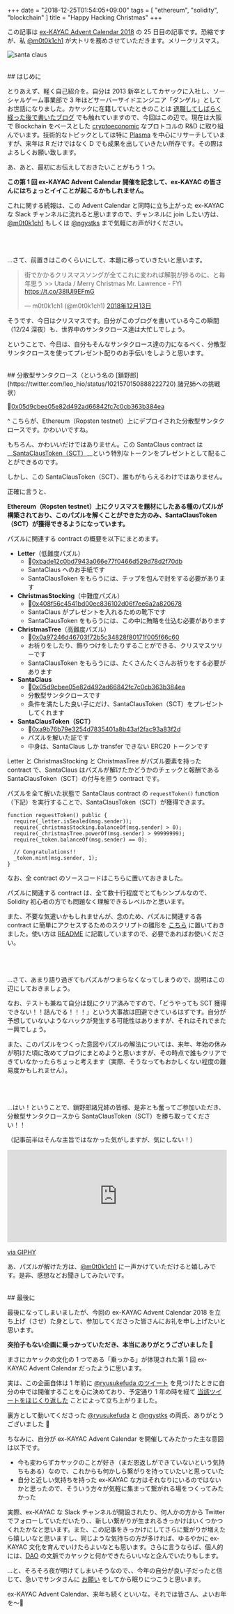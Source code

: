 +++
date = "2018-12-25T01:54:05+09:00"
tags = [ "ethereum", "solidity", "blockchain" ]
title = "Happy Hacking Christmas"
+++

この記事は [ex-KAYAC Advent Calendar 2018](https://qiita.com/advent-calendar/2018/ex-kayac) の 25 日目の記事です。恐縮ですが、私 [@m0t0k1ch1](https://twitter.com/m0t0k1ch1) が大トリを務めさせていただきます。メリークリスマス。

<!--more-->

![santa claus](/img/entry/santa-claus.jpg)

<br />
## はじめに

とりあえず、軽く自己紹介を。自分は 2013 新卒としてカヤックに入社し、ソーシャルゲーム事業部で 3 年ほどサーバーサイドエンジニア「ダンゲル」としてお世話になりました。カヤックに在籍していたときのことは [退職してしばらく経った後で書いたブログ](https://m0t0k1ch1st0ry.com/blog/2017/01/30/kayac) でも触れていますので、今回はこの辺で。現在は大阪で Blockchain をベースとした [cryptoeconomic](https://m0t0k1ch1st0ry.com/blog/2018/08/05/cryptoeconomics) なプロトコルの R&D に取り組んでいます。技術的なトピックとしては特に [Plasma](https://scrapbox.io/sivira-plasma) を中心にリサーチしていますが、来年は R だけではなく D でも成果を出していきたい所存です。その際はよろしくお願い致します。

あ、あと、最初にお伝えしておきたいことがもう 1 つ。

__この第 1 回 ex-KAYAC Advent Calendar 開催を記念して、ex-KAYAC の皆さんにはちょっとイイことが起こるかもしれません。__

これに関する続報は、この Advent Calendar と同時に立ち上がった ex-KAYAC な Slack チャンネルに流れると思いますので、チャンネルに join したい方は、[@m0t0k1ch1](https://twitter.com/m0t0k1ch1) もしくは [@ngystks](https://twitter.com/ngystks) まで気軽にお声がけください。

<br /><br /><br />
...さて、前置きはこのくらいにして、本題に移っていきたいと思います。

<blockquote class="twitter-tweet" data-lang="ja"><p lang="ja" dir="ltr">街でかかるクリスマスソングが全てこれに変われば解脱が捗るのに、と毎年思う &gt;&gt; Utada / Merry Christmas Mr. Lawrence - FYI <a href="https://t.co/38IUI9EFmG">https://t.co/38IUI9EFmG</a></p>&mdash; m0t0k1ch1 (@m0t0k1ch1) <a href="https://twitter.com/m0t0k1ch1/status/1073265831847485442?ref_src=twsrc%5Etfw">2018年12月13日</a></blockquote>
<script async src="https://platform.twitter.com/widgets.js" charset="utf-8"></script>

そうです、今日はクリスマスです。自分がこのブログを書いている今この瞬間（12/24 深夜）も、世界中のサンタクロース達は大忙しでしょう。

ということで、今日は、自分もそんなサンタクロース達の力になるべく、分散型サンタクロースを使ってプレゼント配りのお手伝いをしようと思います。

<br />
## 分散型サンタクロース（という名の [鎖野郎](https://twitter.com/leo_hio/status/1021570150888222720) 諸兄姉への挑戦状）

🎅[0x05d9cbee05e82d492ad66842fc7c0cb363b384ea](https://ropsten.etherscan.io/address/0x05d9cbee05e82d492ad66842fc7c0cb363b384ea#code)

^ こちらが、Ethereum（Ropsten testnet）上にデプロイされた分散型サンタクロースです。かわいいですね。

もちろん、かわいいだけではありません。この SantaClaus contract は __[SantaClausToken（SCT）](https://ropsten.etherscan.io/token/0xa9b76b79e3254d7835401a8b43af2fac93a83f2d)__という特別なトークンをプレゼントとして配ることができるのです。

しかし、この SantaClausToken（SCT）、誰もがもらえるわけではありません。

正確に言うと、

__Ethereum（Ropsten testnet）上にクリスマスを題材にしたある種のパズルが構築されており、このパズルを解くことができた方のみ、SantaClausToken（SCT）が獲得できるようになっています。__

パズルに関連する contract の概要を以下にまとめます。

- __Letter__（低難度パズル）
  - 💌[0xbade12c0bd7943a066e77f0466d529d78d2f70db](https://ropsten.etherscan.io/address/0xbade12c0bd7943a066e77f0466d529d78d2f70db#code)
  - SantaClaus へのお手紙です
  - SantaClausToken をもらうには、チップを包んで封をする必要があります
- __ChristmasStocking__（中難度パズル）
  - 🧦[0x408f56c4541bd00ec836102d06f7ee6a2a820678](https://ropsten.etherscan.io/address/0x408f56c4541bd00ec836102d06f7ee6a2a820678#code)
  - SantaClaus がプレゼントを入れるための靴下です
  - SantaClausToken をもらうには、この中に賄賂を仕込む必要があります
- __ChristmasTree__（高難度パズル）
  - 🎄[0x0a97246d46703f72b5c34828f80171f005f66c60](https://ropsten.etherscan.io/address/0x0a97246d46703f72b5c34828f80171f005f66c60#code)
  - お祈りをしたり、飾りつけをしたりすることができる、クリスマスツリーです
  - SantaClausToken をもらうには、たくさんたくさんお祈りをする必要があります
- __SantaClaus__
  - 🎅[0x05d9cbee05e82d492ad66842fc7c0cb363b384ea](https://ropsten.etherscan.io/address/0x05d9cbee05e82d492ad66842fc7c0cb363b384ea#code)
  - 分散型サンタクロースです
  - 条件を満たした良い子にだけ、SantaClausToken（SCT）をプレゼントしてくれます
- __SantaClausToken（SCT）__
  - 💎[0xa9b76b79e3254d7835401a8b43af2fac93a83f2d](https://ropsten.etherscan.io/address/0xa9b76b79e3254d7835401a8b43af2fac93a83f2d#code)
  - パズルを解いた証です
  - 中身は、SantaClaus しか transfer できない ERC20 トークンです

Letter と ChristmasStocking と ChristmasTree がパズル要素を持った contract で、SantaClaus はパズルが解けたかどうかのチェックと報酬である SantaClausToken（SCT）の付与を担う contract です。

パズルを全て解いた状態で SantaClaus contract の `requestToken()` function（下記）を実行することで、SantaClausToken（SCT）が獲得できます。

``` solidity
function requestToken() public {
  require(_letter.isSealed(msg.sender));
  require(_christmasStocking.balanceOf(msg.sender) > 0);
  require(_christmasTree.powerOf(msg.sender) > 99999999);
  require(_token.balanceOf(msg.sender) == 0);

  // Congratulations!!
  _token.mint(msg.sender, 1);
}
```

なお、全 contract のソースコードはこちらに置いておきました。

<div class="github-card" data-user="m0t0k1ch1" data-repo="happy-hacking-christmas"></div>
<script src="//cdn.jsdelivr.net/github-cards/latest/widget.js"></script>

パズルに関連する contract は、全て数十行程度でとてもシンプルなので、Solidity 初心者の方でも問題なく理解できるレベルかと思います。

また、不要な気遣いかもしれませんが、念のため、パズルに関連する各 contract に簡単にアクセスするためのスクリプトの雛形を [こちら](https://github.com/m0t0k1ch1/happy-hacking-christmas/blob/master/scripts/sample.js) に置いておきました。使い方は [README](https://github.com/m0t0k1ch1/happy-hacking-christmas/blob/master/README.md) に記載していますので、必要であればお使いください。

<br /><br /><br />
...さて、あまり語り過ぎてもパズルがつまらなくなってしまうので、説明はこの辺にしておきましょう。

なお、テストも兼ねて自分は既にクリア済みですので、「どうやっても SCT 獲得できない！！詰んでる！！！」という大事故は回避できているはずです。自分が予想していないようなハックが発生する可能性はありますが、それはそれでまた一興でしょう。

また、このパズルをつくった意図やパズルの解法については、来年、年始の休みが明けた頃に改めてブログにまとめようと思いますが、その時点で誰もクリアできていなかったらちょっと考えます（実際、そうなってもおかしくない程度の難易度かもしれません）。

<br /><br /><br />
...はい！ということで、鎖野郎諸兄姉の皆様、是非とも奮ってご参加いただき、分散型サンタクロースから SantaClausToken（SCT）を勝ち取ってください！！

（記事前半はそんな主旨ではなかった気がしますが、気にしない！）

<div style="width:100%;height:0;padding-bottom:42%;position:relative;"><iframe src="https://giphy.com/embed/3o85xAojNshmzlySyc" width="100%" height="100%" style="position:absolute" frameBorder="0" class="giphy-embed" allowFullScreen></iframe></div><p><a href="https://giphy.com/gifs/luke-skywalker-good-luck-force-be-with-you-3o85xAojNshmzlySyc">via GIPHY</a></p>

あ、パズルが解けた方は、[@m0t0k1ch1](https://twitter.com/m0t0k1ch1) に一声かけていただけると嬉しみです。是非、感想などお聞きしてみたいです。

<br />
## 最後に

最後になってしまいましたが、今回の ex-KAYAC Advent Calendar 2018 を立ち上げ（させ）た身として、参加してくださった皆さんにお礼を申し上げたいと思います。

__突拍子もない企画に乗っかっていただき、本当にありがとうございました 🙏__

まさにカヤックの文化の 1 つである「乗っかる」が体現された第 1 回 ex-KAYAC Advent Calendar だったように思います。

実は、この企画自体は 1 年前に [@ryusukefuda のツイート](https://twitter.com/ryusukefuda/status/940185306220847104) を見つけたときに自分の中では開催することを心に決めており、予定通り 1 年の時を経て [当該ツイートをほじくり返した](https://twitter.com/m0t0k1ch1/status/1058232279963656192) ことによって立ち上がりました。

裏方として動いてくださった [@ryusukefuda](https://twitter.com/ryusukefuda) と [@ngystks](https://twitter.com/ngystks) の両氏、ありがとうございました 🙏

ちなみに、自分が ex-KAYAC Advent Calendar を開催してみたかった主な意図は以下です。

- 今も変わらずカヤックのことが好き（まだ恩返しができていないという気持ちもある）なので、これからも何かしら繋がりを持っていたいと思っていた
- 自分と近しい気持ちを持った ex-KAYAC な方はそれなりにいるのではないかと思ったので、そういう方々が気軽に集まって繋がれる場をつくってみたかった

実際、ex-KAYAC な Slack チャンネルが開設されたり、何人かの方から Twitter でフォローしていただいたり、、新しい繋がりが生まれるきっかけはいくつかつくれたかなと思います。また、この記事をきっかけにしてさらに繋がりが増えたら嬉しいなと思いますし、同じような気持ちの方が多ければ、ゆるやかに ex-KAYAC 文化を育んでいけたらよいなとも思います。さらに言うならば、個人的には、[DAO](https://en.wikipedia.org/wiki/Decentralized_autonomous_organization) の文脈でカヤックと何かできたらいいなと企んでいたりもします。

...と、そろそろ夜が明けてしまいそうなので、、今年の自分が良い子だったと信じて、急いでサンタさんに [お願い](http://amzn.asia/hYPtxfi) をしてから眠りにつこうと思います。

ex-KAYAC Advent Calendar、来年も続くといいな。それでは皆さん、よいお年を〜👋
